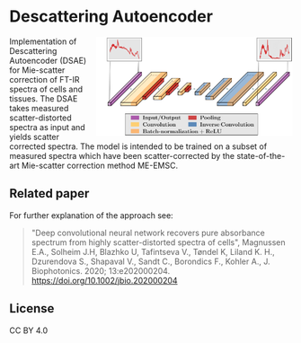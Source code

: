 # Descattering Autoencoder



<img border="0" align="Right" src="/img/architecture.png" alt="Your image title" width="350"/>
Implementation of Descattering Autoencoder (DSAE) for Mie-scatter correction of FT-IR 
spectra of cells and tissues. The DSAE takes measured scatter-distorted spectra as input and yields 
scatter corrected spectra. The model is intended to be trained on a subset of measured spectra 
which have been scatter-corrected by the state-of-the-art Mie-scatter correction method ME-EMSC.


Related paper
---------------
For further explanation of the approach see: 

> "Deep convolutional neural network recovers pure absorbance spectrum from highly scatter-distorted spectra of cells", 
> Magnussen E.A., Solheim J.H, Blazhko U, Tafintseva V., Tøndel K, Liland K. H.,  Dzurendova S.,  Shapaval V.,  Sandt C.,  Borondics F.,  Kohler A.,
> J. Biophotonics. 2020; 13:e202000204.
> https://doi.org/10.1002/jbio.202000204


License
---------
CC BY 4.0
